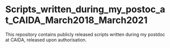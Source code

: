 # Scripts_written_during_my_postoc_at_CAIDA_March2018_March2021
This repository contains publicly released scripts written during my postdoc at CAIDA, released upon authorisation.
